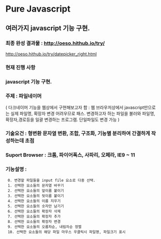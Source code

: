# Pure Javascript
## 여러가지 javascript 기능 구현.
### 최종 완성 결과물 : http://oeso.hithub.io/try/
http://oeso.hithub.io/try/datepicker_right.html

### 현재 진행 사항
### javascript 기능 구현.


### 주제 : 파일네이머
( 다크네이머 기능을 웹상에서 구현해보고자 함 :  웹 브라우저상에서 javascript만으로는 실제 파일명, 확장자 변경 어려우므로 패스. 변경하고자 하는 파일을 불러와 파일명,확장자,경로등을 일괄 변경하는 프로그램. 단일파일도 변경 가능 )

### 기술요건 : 형변환 문자열 변환, 조합, 구조화, 기능별 분리하여 간결하게 작성하는데 초점
### Suport Browser : 크롬, 파이어폭스, 사파리, 오페라, IE9 ~ 11
### 기능설명 :
     0. 변경할 파일들을 input file 요소로 다중 선택.
     1. 선택한 요소들의 문자열 바꾸기
     2. 선택한 요소들의 앞이름 붙이기
     3. 선택한 요소들의 뒷이름 붙이기
     4. 선택한 요소들의 이름 지우기
     5. 선택한 요소들의 숫자만 남기기
     6. 선택한 요소들의 확장자 삭제
     7. 선택한 요소들의 확장자 추가
     8. 선택한 요소들의 확장자 변경
     9. 선택한 요소들의 오름차순, 내림차순 정렬
     10. 선택한 요소들의 해당 파일 마우스 우클릭시 파일명, 파일크기 표시
